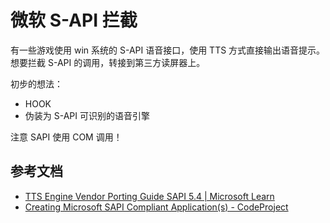 # 微软 S-API 拦截

有一些游戏使用 win 系统的 S-API 语音接口，使用 TTS 方式直接输出语音提示。
想要拦截 S-API 的调用，转接到第三方读屏器上。

初步的想法：
- HOOK
- 伪装为 S-API 可识别的语音引擎

注意 SAPI 使用 COM 调用！

## 参考文档

- [TTS Engine Vendor Porting Guide SAPI 5.4 | Microsoft Learn](https://learn.microsoft.com/en-us/previous-versions/windows/desktop/ee431802(v=vs.85))
- [Creating Microsoft SAPI Compliant Application(s) - CodeProject](https://www.codeproject.com/articles/6190/creating-microsoft-sapi-compliant-application-s)
